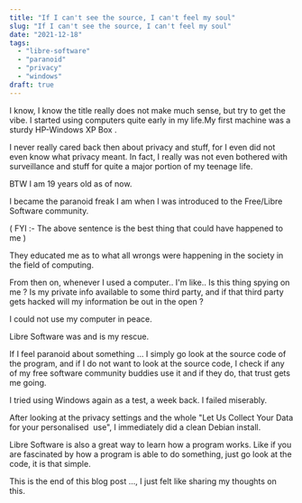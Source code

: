 ```yaml
---
title: "If I can't see the source, I can't feel my soul"
slug: "If I can't see the source, I can't feel my soul"
date: "2021-12-18"
tags: 
  - "libre-software"
  - "paranoid"
  - "privacy"
  - "windows"
draft: true
---
```


I know, I know the title really does not make much sense, but try to get the vibe. I started using computers quite early in my life.My first machine was a sturdy HP-Windows XP Box .

I never really cared back then about privacy and stuff, for I even did not even know what privacy meant. In fact, I really was not even bothered with surveillance and stuff for quite a major portion of my teenage life.

BTW I am 19 years old as of now.

I became the paranoid freak I am when I was introduced to the Free/Libre Software community.

( FYI :- The above sentence is the best thing that could have happened to me )

They educated me as to what all wrongs were happening in the society in the field of computing.

From then on, whenever I used a computer.. I'm like.. Is this thing spying on me ? Is my private info available to some third party, and if that third party gets hacked will my information be out in the open ?

I could not use my computer in peace.

Libre Software was and is my rescue.

If I feel paranoid about something ... I simply go look at the source code of the program, and if I do not want to look at the source code, I check if any of my free software community buddies use it and if they do, that trust gets me going.

I tried using Windows again as a test, a week back. I failed miserably.

After looking at the privacy settings and the whole "Let Us Collect Your Data for your personalised  use", I immediately did a clean Debian install.

Libre Software is also a great way to learn how a program works. Like if you are fascinated by how a program is able to do something, just go look at the code, it is that simple.

This is the end of this blog post …, I just felt like sharing my thoughts on this.
